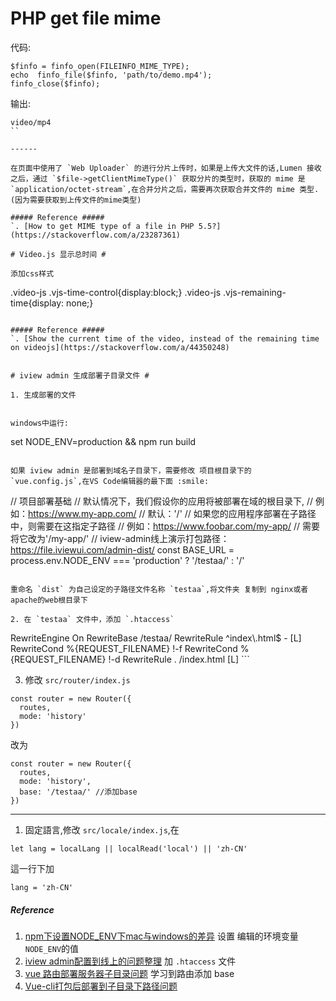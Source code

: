 # PHP get file mime #

代码:

```
$finfo = finfo_open(FILEINFO_MIME_TYPE);
echo  finfo_file($finfo, 'path/to/demo.mp4');
finfo_close($finfo);
```

输出:

```
video/mp4
``

------

在页面中使用了 `Web Uploader` 的进行分片上传时，如果是上传大文件的话,Lumen 接收之后，通过 `$file->getClientMimeType()` 获取分片的类型时，获取的 mime 是 `application/octet-stream`,在合并分片之后，需要再次获取合并文件的 mime 类型.(因为需要获取到上传文件的mime类型)

##### Reference #####
`. [How to get MIME type of a file in PHP 5.5?](https://stackoverflow.com/a/23287361)

# Video.js 显示总时间 #

添加css样式

```
.video-js .vjs-time-control{display:block;}
.video-js .vjs-remaining-time{display: none;}
```

##### Reference #####
`. [Show the current time of the video, instead of the remaining time on videojs](https://stackoverflow.com/a/44350248)


# iview admin 生成部署子目录文件 #

1. 生成部署的文件


windows中运行:

```
set NODE_ENV=production && npm run build
```

如果 iview admin 是部署到域名子目录下，需要修改 项目根目录下的 `vue.config.js`,在VS Code编辑器的最下面 :smile:

```
// 项目部署基础
// 默认情况下，我们假设你的应用将被部署在域的根目录下,
// 例如：https://www.my-app.com/
// 默认：'/'
// 如果您的应用程序部署在子路径中，则需要在这指定子路径
// 例如：https://www.foobar.com/my-app/
// 需要将它改为'/my-app/'
// iview-admin线上演示打包路径： https://file.iviewui.com/admin-dist/
const BASE_URL = process.env.NODE_ENV === 'production'
  ? '/testaa/' 
  : '/'
```

重命名 `dist` 为自己设定的子路径文件名称 `testaa`,将文件夹 复制到 nginx或者 apache的web根目录下

2. 在 `testaa` 文件中，添加 `.htaccess`

```
<IfModule mod_rewrite.c>
  RewriteEngine On
  RewriteBase /testaa/
  RewriteRule ^index\.html$ - [L]
  RewriteCond %{REQUEST_FILENAME} !-f
  RewriteCond %{REQUEST_FILENAME} !-d
  RewriteRule . /index.html [L]
</IfModule>
```

3. 修改 `src/router/index.js`

```
const router = new Router({
  routes,
  mode: 'history'
})
```

改为

```
const router = new Router({
  routes,
  mode: 'history',
  base: '/testaa/' //添加base
})
```

------

1. 固定語言,修改 `src/locale/index.js`,在

```
let lang = localLang || localRead('local') || 'zh-CN'
```

這一行下加

```
lang = 'zh-CN'
```


##### Reference #####
1. [npm下设置NODE_ENV下mac与windows的差异](https://www.cnblogs.com/mrzhu/p/7827676.html) 设置 编辑的环境变量 `NODE_ENV`的值
2. [iview admin配置到线上的问题整理](https://www.jianshu.com/p/1eaa78b61ae9) 加 `.htaccess` 文件
3. [vue 路由部署服务器子目录问题](http://www.cnblogs.com/lxwphp/p/7761429.html) 学习到路由添加 base
4. [Vue-cli打包后部署到子目录下路径问题](https://blog.csdn.net/qq_36098938/article/details/82789795)
